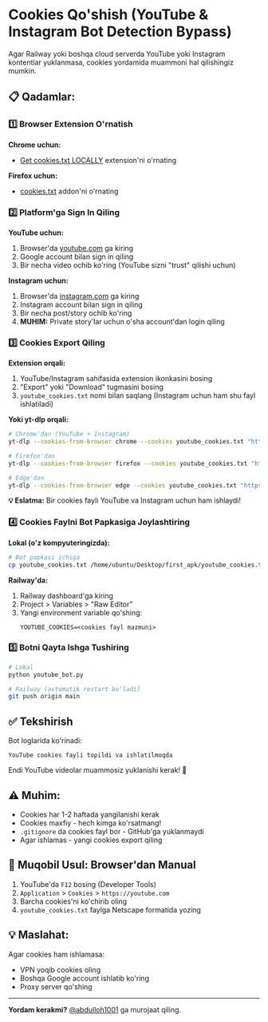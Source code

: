 # Cookies Qo'shish (YouTube & Instagram Bot Detection Bypass)

Agar Railway yoki boshqa cloud serverda YouTube yoki Instagram kontentlar yuklanmasa, cookies yordamida muammoni hal qilishingiz mumkin.

## 📋 Qadamlar:

### 1️⃣ **Browser Extension O'rnatish**

**Chrome uchun:**
- [Get cookies.txt LOCALLY](https://chrome.google.com/webstore/detail/get-cookiestxt-locally/cclelndahbckbenkjhflpdbgdldlbecc) extension'ni o'rnating

**Firefox uchun:**
- [cookies.txt](https://addons.mozilla.org/en-US/firefox/addon/cookies-txt/) addon'ni o'rnating

### 2️⃣ **Platform'ga Sign In Qiling**

**YouTube uchun:**
1. Browser'da [youtube.com](https://youtube.com) ga kiring
2. Google account bilan sign in qiling
3. Bir necha video ochib ko'ring (YouTube sizni "trust" qilishi uchun)

**Instagram uchun:**
1. Browser'da [instagram.com](https://instagram.com) ga kiring
2. Instagram account bilan sign in qiling
3. Bir necha post/story ochib ko'ring
4. **MUHIM:** Private story'lar uchun o'sha account'dan login qiling

### 3️⃣ **Cookies Export Qiling**

**Extension orqali:**
1. YouTube/Instagram sahifasida extension ikonkasini bosing
2. "Export" yoki "Download" tugmasini bosing
3. `youtube_cookies.txt` nomi bilan saqlang (Instagram uchun ham shu fayl ishlatiladi)

**Yoki yt-dlp orqali:**
```bash
# Chrome'dan (YouTube + Instagram)
yt-dlp --cookies-from-browser chrome --cookies youtube_cookies.txt "https://www.youtube.com"

# Firefox'dan
yt-dlp --cookies-from-browser firefox --cookies youtube_cookies.txt "https://www.youtube.com"

# Edge'dan
yt-dlp --cookies-from-browser edge --cookies youtube_cookies.txt "https://www.youtube.com"
```

**💡 Eslatma:** Bir cookies fayli YouTube va Instagram uchun ham ishlaydi!

### 4️⃣ **Cookies Faylni Bot Papkasiga Joylashtiring**

**Lokal (o'z kompyuteringizda):**
```bash
# Bot papkasi ichiga
cp youtube_cookies.txt /home/ubuntu/Desktop/first_apk/youtube_cookies.txt
```

**Railway'da:**
1. Railway dashboard'ga kiring
2. Project > Variables > "Raw Editor"
3. Yangi environment variable qo'shing:
   ```
   YOUTUBE_COOKIES=<cookies fayl mazmuni>
   ```

### 5️⃣ **Botni Qayta Ishga Tushiring**

```bash
# Lokal
python youtube_bot.py

# Railway (avtomatik restart bo'ladi)
git push origin main
```

## ✅ **Tekshirish**

Bot loglarida ko'rinadi:
```
YouTube cookies fayli topildi va ishlatilmoqda
```

Endi YouTube videolar muammosiz yuklanishi kerak! 🎉

## ⚠️ **Muhim:**

- Cookies har 1-2 haftada yangilanishi kerak
- Cookies maxfiy - hech kimga ko'rsatmang!
- `.gitignore` da cookies fayl bor - GitHub'ga yuklanmaydi
- Agar ishlamas - yangi cookies export qiling

## 🔄 **Muqobil Usul: Browser'dan Manual**

1. YouTube'da `F12` bosing (Developer Tools)
2. `Application` > `Cookies` > `https://youtube.com`
3. Barcha cookies'ni ko'chirib oling
4. `youtube_cookies.txt` faylga Netscape formatida yozing

## 💡 **Maslahat:**

Agar cookies ham ishlamasa:
- VPN yoqib cookies oling
- Boshqa Google account ishlatib ko'ring  
- Proxy server qo'shing

---

**Yordam kerakmi?** [@abdulloh1001](https://github.com/Abdulloh1001) ga murojaat qiling.
